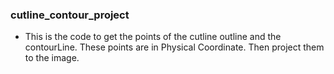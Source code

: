 ### cutline_contour_project

* This is the code to get the points of the cutline outline and the contourLine. These points are in Physical Coordinate. Then project them to the image.
